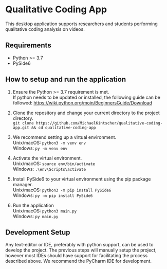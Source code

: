 # Qualitative Coding App
This desktop application supports researchers and students performing qualitative coding analysis on videos.

## Requirements
- Python >= 3.7
- PySide6

## How to setup and run the application
1. Ensure the Python >= 3.7 requirement is met.  
If python needs to be updated or installed, the following guide can be followed: https://wiki.python.org/moin/BeginnersGuide/Download  

2. Clone the repository and change your current directory to the project directory.  
`git clone https://github.com/MichaelKintscher/qualitative-coding-app.git && cd qualitative-coding-app`

3. We recommend setting up a virtual environment.  
Unix/macOS: `python3 -m venv env`  
Windows: `py -m venv env`  

4. Activate the virtual environment.  
Unix/macOS: `source env/bin/activate`  
Windows: `.\env\Scripts\activate`  

5. Install PySide6 to your virtual environment using the pip package manager.  
Unix/macOS: `python3 -m pip install PySide6`  
Windows: `py -m pip install PySide6`  

6. Run the application  
Unix/macOS: `python3 main.py`  
Windows: `py main.py`

## Development Setup
Any text-editor or IDE, preferably with python support, can be used to develop the project. The previous steps will manually setup the project,
however most IDEs should have support for facilitating the process described above. We recommend the PyCharm IDE for development.
